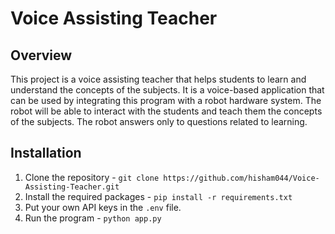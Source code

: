 # Voice Assisting Teacher

## Overview
This project is a voice assisting teacher that helps students to learn and understand the concepts of the subjects. It is a voice-based application that can be used by integrating this program with a robot hardware system. The robot will be able to interact with the students and teach them the concepts of the subjects. The robot answers only to questions related to learning.

## Installation
1. Clone the repository - `git clone https://github.com/hisham044/Voice-Assisting-Teacher.git`
2. Install the required packages - `pip install -r requirements.txt`
3. Put your own API keys in the `.env` file.
4. Run the program - `python app.py`